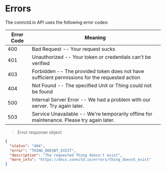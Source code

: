 # Errors

The connctd.io API uses the following error codes:


Error Code | Meaning
---------- | -------
400 | Bad Request -- Your request sucks
401 | Unauthorized -- Your token or credentials can't be verified
403 | Forbidden -- The provided token does not have sufficient permissions for the requested action
404 | Not Found -- The specified Unit or Thing could not be found
500 | Internal Server Error -- We had a problem with our server. Try again later.
503 | Service Unavailable -- We're temporarily offline for maintenance. Please try again later.

> Error response object

```json
{
  "status": "404",
  "error": "THING_DOESNT_EXIST",
  "description": "The requested Thing doesn't exist",
  "more_info": "https://docs.connctd.io/errors/thing_doesnt_exist"
}
```
